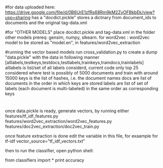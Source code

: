 #for data
uploaded here:
https://drive.google.com/file/d/0B6UrE1zfRs68Rm9kM2ZyOFBkbEk/view?usp=sharing
has a "docdict.pickle" stores a dictnary from document_ids to documents
and the original tag-data.xml

#for "OTHER MODELS"
place docdict.pickle and tag-data.xml in the folder other models
prereq: gensim, numpy, slkearn.
	for word2vec : word2vec model to be stored as "model.en", in features/word2vec_extraction
	
#running the vector based models
run cross_validation.py to create a dump "data.pickle" with the data in following manner
[alllabels,testkeys,testdocs,testlabels,trainkeys,traindocs,trainlabels] 
alllabels is list/set of all labels considerd, current code only top 25 considered
where test is possibly of 5000 documents and train with around 15000
keys is the list of hashes, i.e.  the document names
docs are list of documents in the order in which keys are stored
labels are list of set of labels (each document is multi-labeled) in the same order as corresponding keys

#
once data.pickle is ready, generate vectors, by running either 
features/tf_idf_features.py
features/word2vec_extraction/word2vec_features.py
features/doc2vec_extraction/doc2vec_train.py

once feature extraction is done 
edit the variable in this file, for exaample for tf-idf
	vector_source="tf_idf_vectors.txt"

then to run the classifier, open python shell:

from classifiers import *
print accuracy
